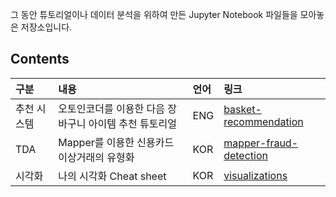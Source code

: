 그 동안 튜토리얼이나 데이터 분석을 위하여 만든 Jupyter Notebook 파일들을 모아놓은 저장소입니다.

## Contents
|구분|내용|언어|링크|
|:----|:----|:----|:----|
|추천 시스템| 오토인코더를 이용한 다음 장바구니 아이템 추천 튜토리얼 | ENG | [basket-recommendation](https://github.com/HiddenBeginner/notebooks/blob/master/basket-recommendation/AutoEncoder%20for%20Recommending%20Next%20Items%20In%20the%20Basket.ipynb)|
|TDA| Mapper를 이용한 신용카드 이상거래의 유형화 | KOR | [mapper-fraud-detection](https://github.com/HiddenBeginner/notebooks/blob/master/mapper-fraud-detection/CaseStudy-Mapper-Visualization-on-Credit-Card-Fraud-Detection.ipynb) |
|시각화| 나의 시각화 Cheat sheet | KOR | [visualizations](https://github.com/HiddenBeginner/notebooks/blob/master/visualizations/visualizations.ipynb) | 


